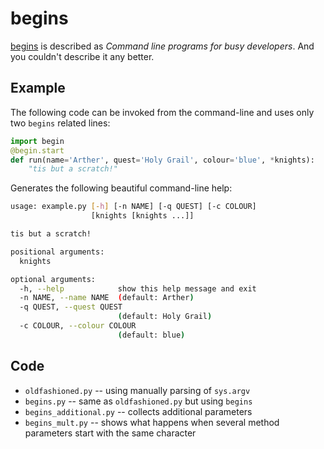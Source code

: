 # begins

[begins](https://pypi.python.org/pypi/begins) is described as *Command line programs for busy developers*.
And you couldn't describe it any better. 

Example
-------
The following code can be invoked from the command-line and uses only two `begins` related lines:
```python
import begin
@begin.start
def run(name='Arther', quest='Holy Grail', colour='blue', *knights):
    "tis but a scratch!"
```

Generates the following beautiful command-line help:
```bash
usage: example.py [-h] [-n NAME] [-q QUEST] [-c COLOUR]
                  [knights [knights ...]]

tis but a scratch!

positional arguments:
  knights

optional arguments:
  -h, --help            show this help message and exit
  -n NAME, --name NAME  (default: Arther)
  -q QUEST, --quest QUEST
                        (default: Holy Grail)
  -c COLOUR, --colour COLOUR
                        (default: blue)
```

Code
----

* `oldfashioned.py` -- using manually parsing of `sys.argv`
* `begins.py` -- same as `oldfashioned.py` but using `begins`
* `begins_additional.py` -- collects additional parameters
* `begins_mult.py` -- shows what happens when several method parameters start with the same character

